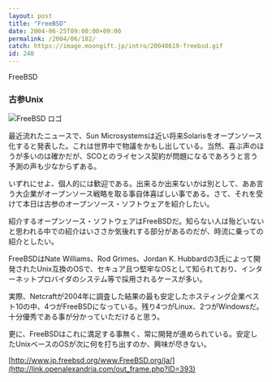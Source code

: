 ```yaml
---
layout: post
title: "FreeBSD"
date: 2004-06-25T09:00:00+09:00
permalink: /2004/06/182/
catch: https://image.moongift.jp/intro/20040619-freebsd.gif
id: 240
---
```

FreeBSD  
<!--more-->

### 古参Unix
  

![FreeBSD ロゴ](https://image.moongift.jp/intro/20040619-freebsd.gif "FreeBSD ロゴ")

  

最近流れたニュースで、Sun Microsystemsは近い将来Solarisをオープンソース化すると発表した。これは世界中で物議をかもし出している。当然、喜ぶ声のほうが多いのは確かだが、SCOとのライセンス契約が問題になるであろうと言う予測の声も少なからずある。

  

いずれにせよ、個人的には歓迎である。出来るか出来ないかは別として、ああ言う大企業がオープンソース戦略を取る事自体喜ばしい事である。さて、それを受けて本日は古参のオープンソース・ソフトウェアを紹介したい。

  

紹介するオープンソース・ソフトウェアはFreeBSDだ。知らない人は殆どいないと思われる中での紹介はいささか気後れする部分があるのだが、時流に乗っての紹介としたい。

  

FreeBSDはNate Williams、Rod Grimes、Jordan K. Hubbardの3氏によって開発されたUnix互換のOSで、セキュア且つ堅牢なOSとして知られており、インターネットプロバイダのシステム等で採用されるケースが多い。

  

実際、Netcraftが2004年に調査した結果の最も安定したホスティング企業ベスト10の中、4つがFreeBSDになっている。残り4つがLinux、2つがWindowsだ。十分優秀である事が分かっていただけると思う。

  

更に、FreeBSDはこれに満足する事無く、常に開発が進められている。安定したUnixベースのOSが次に何を打ち出すのか、興味が尽きない。

  

[http://www.jp.freebsd.org/www.FreeBSD.org/ja/](http://link.openalexandria.com/out_frame.php?ID=393)

